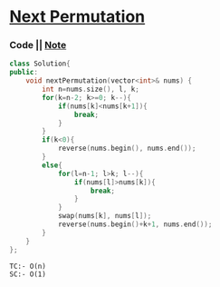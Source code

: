 # [Next Permutation](https://leetcode.com/problems/next-permutation/)

### Code || [Note](https://drive.google.com/file/d/11lZlF6Plh-yoMTHDeOMSwszoZiyAZ2ss/view?usp=sharing)

``` .cpp
class Solution{
public:
    void nextPermutation(vector<int>& nums) {
        int n=nums.size(), l, k;
        for(k=n-2; k>=0; k--){
            if(nums[k]<nums[k+1]){
                break;
            }
        }
        if(k<0){
            reverse(nums.begin(), nums.end());
        }
        else{
            for(l=n-1; l>k; l--){
                if(nums[l]>nums[k]){
                    break;
                }
            }
            swap(nums[k], nums[l]);
            reverse(nums.begin()+k+1, nums.end());
        }
    }
};
```

```
TC:- O(n)
SC:- O(1)
```
